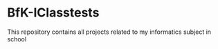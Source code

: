 # BfK-IClasstests
This repository contains all projects related to my informatics subject in school 
